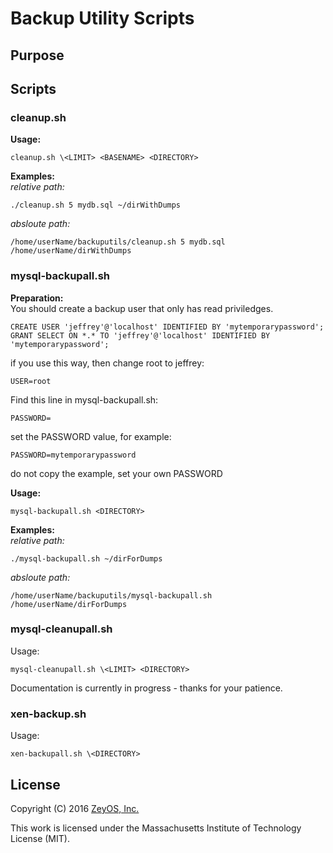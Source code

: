 Backup Utility Scripts
======================

Purpose
-------


Scripts
------

### cleanup.sh ###
**Usage:**<br>
```
cleanup.sh \<LIMIT> <BASENAME> <DIRECTORY>
```
**Examples:**<br>
*relative path:*
```
./cleanup.sh 5 mydb.sql ~/dirWithDumps
```
*absloute path:*
```
/home/userName/backuputils/cleanup.sh 5 mydb.sql /home/userName/dirWithDumps
```
### mysql-backupall.sh ###
**Preparation:**<br>
You should create a backup user that only has read priviledges.<br>
```
CREATE USER 'jeffrey'@'localhost' IDENTIFIED BY 'mytemporarypassword';
GRANT SELECT ON *.* TO 'jeffrey'@'localhost' IDENTIFIED BY 'mytemporarypassword';
```
if you use this way, then change root to jeffrey:
```
USER=root
```
Find this line in mysql-backupall.sh:
```
PASSWORD=
```
set the PASSWORD value, for example:
```
PASSWORD=mytemporarypassword
```
do not copy the example, set your own PASSWORD

**Usage:**<br>
```
mysql-backupall.sh <DIRECTORY>
```
**Examples:**<br>
*relative path:*
```
./mysql-backupall.sh ~/dirForDumps
```
*absloute path:*
```
/home/userName/backuputils/mysql-backupall.sh  /home/userName/dirForDumps
```
### mysql-cleanupall.sh ###
Usage:<br>
```
mysql-cleanupall.sh \<LIMIT> <DIRECTORY>
```
Documentation is currently in progress - thanks for your patience.
### xen-backup.sh ###
Usage:<br>
```
xen-backupall.sh \<DIRECTORY>
```

License
-------

Copyright (C) 2016 [ZeyOS, Inc.](http://www.zeyos.com)

This work is licensed under the Massachusetts Institute of Technology License (MIT).

